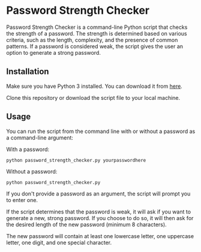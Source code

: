 # Password Strength Checker

Password Strength Checker is a command-line Python script that checks the strength of a password. The strength is determined based on various criteria, such as the length, complexity, and the presence of common patterns. If a password is considered weak, the script gives the user an option to generate a strong password.

## Installation

Make sure you have Python 3 installed. You can download it from [here](https://www.python.org/downloads/).

Clone this repository or download the script file to your local machine.

## Usage

You can run the script from the command line with or without a password as a command-line argument:

With a password:
```
python password_strength_checker.py yourpasswordhere
```

Without a password:
```
python password_strength_checker.py
```
If you don't provide a password as an argument, the script will prompt you to enter one.

If the script determines that the password is weak, it will ask if you want to generate a new, strong password. If you choose to do so, it will then ask for the desired length of the new password (minimum 8 characters). 

The new password will contain at least one lowercase letter, one uppercase letter, one digit, and one special character.
